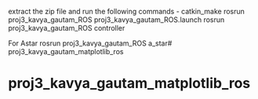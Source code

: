 extract the zip file and run the following commands -
catkin_make
rosrun proj3_kavya_gautam_ROS proj3_kavya_gautam_ROS.launch
rosrun proj3_kavya_gautam_ROS controller

For Astar
rosrun proj3_kavya_gautam_ROS a_star# proj3_kavya_gautam_matplotlib_ros
# proj3_kavya_gautam_matplotlib_ros
